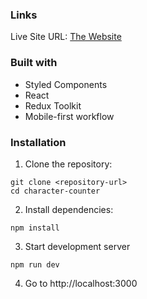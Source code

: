 ### Links

Live Site URL: [The Website](https://character-counter5039.netlify.app/)

### Built with

- Styled Components
- React
- Redux Toolkit
- Mobile-first workflow

### Installation

1. Clone the repository:

```
git clone <repository-url>
cd character-counter
```

2. Install dependencies:

```
npm install
```

3. Start development server

```
npm run dev
```

4. Go to http://localhost:3000
